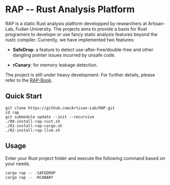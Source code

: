 # RAP -- Rust Analysis Platform
RAP is a static Rust analysis platform developped by researchers at Artisan-Lab, Fudan University. The projects aims to provide a basis for Rust programers to develope or use fancy static analysis features beyond the rustc compiler. Currently, we have implemented two features:

- **SafeDrop**: a feature to detect use-after-free/double-free and other dangling pointer issues incurred by unsafe code.

- **rCanary**: for memory leakage detection. 

The project is still under heavy development. For further details, please refer to the [RAP-Book](https://artisan-lab.github.io/RAP-Book).

## Quick Start

```shell
git clone https://github.com/Artisan-Lab/RAP.git
cd rap
git submodule update --init --recursive
./00-install-rap-rust.sh
./01-install-rap-cargo.sh
./02-install-rap-llvm.sh
```

## Usage

Enter your Rust project folder and execute the following command based on your needs.

```
cargo rap -- -SAFEDROP
cargo rap -- -RCANARY
```
